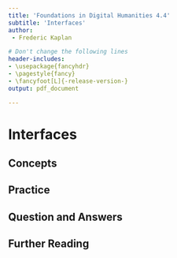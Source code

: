 ```yaml
---
title: 'Foundations in Digital Humanities 4.4'
subtitle: 'Interfaces'
author:
 - Frederic Kaplan

# Don't change the following lines
header-includes:
- \usepackage{fancyhdr}
- \pagestyle{fancy}
- \fancyfoot[L]{-release-version-}
output: pdf_document

---
```


# Interfaces

## Concepts



## Practice

## Question and Answers 

## Further Reading
